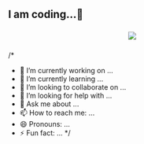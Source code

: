 ## I am coding...👋

###

<div align="center">
  <img src="https://visitor-badge.laobi.icu/badge?page_id=${your.username}.${your.repo.id}"  />
</div>

###
/*
- 🔭 I’m currently working on ...
- 🌱 I’m currently learning ...
- 👯 I’m looking to collaborate on ...
- 🤔 I’m looking for help with ...
- 💬 Ask me about ...
- 📫 How to reach me: ...
- 😄 Pronouns: ...
- ⚡ Fun fact: ...
  */
